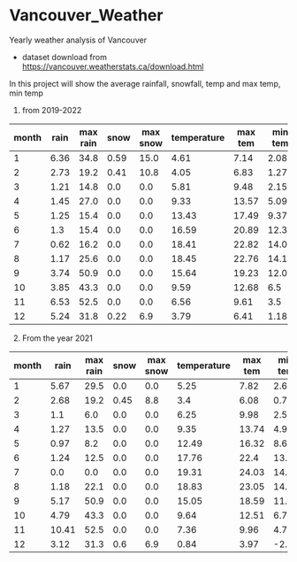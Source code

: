 # Vancouver_Weather
Yearly weather analysis of Vancouver

* dataset download from https://vancouver.weatherstats.ca/download.html


In this project will show the average rainfall, snowfall, temp and max temp, min temp 

1. from 2019-2022


|month|rain|max rain|snow|max snow|temperature|max tem|min tem|
|-----|----|--------|----|--------|-----------|-------|-------|
|    1|6.36|    34.8|0.59|    15.0|       4.61|   7.14|   2.08|
|    2|2.73|    19.2|0.41|    10.8|       4.05|   6.83|   1.27|
|    3|1.21|    14.8| 0.0|     0.0|       5.81|   9.48|   2.15|
|    4|1.45|    27.0| 0.0|     0.0|       9.33|  13.57|   5.09|
|    5|1.25|    15.4| 0.0|     0.0|      13.43|  17.49|   9.37|
|    6| 1.3|    15.4| 0.0|     0.0|      16.59|  20.89|   12.3|
|    7|0.62|    16.2| 0.0|     0.0|      18.41|  22.82|  14.01|
|    8|1.17|    25.6| 0.0|     0.0|      18.45|  22.76|  14.14|
|    9|3.74|    50.9| 0.0|     0.0|      15.64|  19.23|  12.05|
|   10|3.85|    43.3| 0.0|     0.0|       9.59|  12.68|    6.5|
|   11|6.53|    52.5| 0.0|     0.0|       6.56|   9.61|    3.5|
|   12|5.24|    31.8|0.22|     6.9|       3.79|   6.41|   1.18|


	
2. From the year 2021


|month|rain|max rain|snow|max snow|temperature|max tem|min tem|
|-----|----|--------|----|--------|-----------|-------|-------|
|    1| 5.67|    29.5| 0.0|     0.0|       5.25|   7.82|   2.67|
|    2| 2.68|    19.2|0.45|     8.8|        3.4|   6.08|   0.71|
|    3|  1.1|     6.0| 0.0|     0.0|       6.25|   9.98|   2.52|
|    4| 1.27|    13.5| 0.0|     0.0|       9.35|  13.74|   4.96|
|    5| 0.97|     8.2| 0.0|     0.0|      12.49|  16.32|   8.67|
|    6| 1.24|    12.5| 0.0|     0.0|      17.76|   22.4|  13.12|
|    7|  0.0|     0.0| 0.0|     0.0|      19.31|  24.03|  14.61|
|    8| 1.18|    22.1| 0.0|     0.0|      18.83|  23.05|  14.61|
|    9| 5.17|    50.9| 0.0|     0.0|      15.05|  18.59|  11.52|
|   10| 4.79|    43.3| 0.0|     0.0|       9.64|  12.51|   6.78|
|   11|10.41|    52.5| 0.0|     0.0|       7.36|   9.96|   4.76|
|   12| 3.12|    31.3| 0.6|     6.9|       0.84|   3.97|  -2.28|